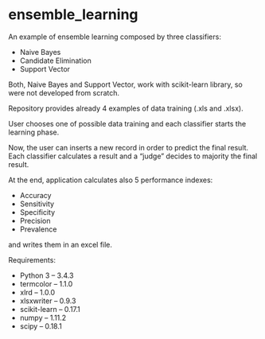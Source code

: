 # ensemble_learning
An example of ensemble learning composed by three classifiers:
- Naive Bayes
- Candidate Elimination
- Support Vector

Both, Naive Bayes and Support Vector, work with scikit-learn library, so were not developed from scratch.

Repository provides already 4 examples of data training (.xls and .xlsx).

User chooses one of possible data training and each classifier starts the learning phase.

Now, the user can inserts a new record in order to predict the final result.
Each classifier calculates a result and a “judge” decides to majority the final result.

At the end, application calculates also 5 performance indexes:
- Accuracy
- Sensitivity
- Specificity
- Precision
- Prevalence

and writes them in an excel file.


Requirements:
- Python 3 – 3.4.3
- termcolor – 1.1.0
- xlrd – 1.0.0
- xlsxwriter – 0.9.3
- scikit-learn – 0.17.1
- numpy – 1.11.2
- scipy – 0.18.1
